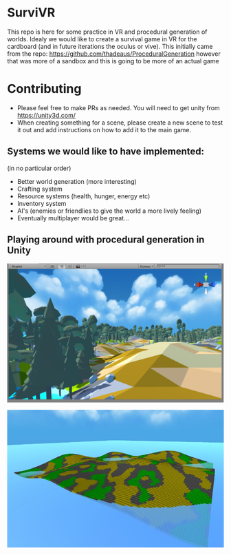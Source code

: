 # SurviVR

This repo is here for some practice in VR and procedural generation of worlds. Idealy we would like to create a survival game in VR for the cardboard (and in future iterations the oculus or vive).
This initially came from the repo: https://github.com/thadeaus/ProceduralGeneration however that was more of a sandbox and this is going to be more of an actual game

# Contributing

* Please feel free to make PRs as needed. You will need to get unity from https://unity3d.com/
* When creating something for a scene, please create a new scene to test it out and add instructions on how to add it to the main game.

## Systems we would like to have implemented:
(in no particular order)

* Better world generation (more interesting)
* Crafting system
* Resource systems (health, hunger, energy etc)
* Inventory system
* AI's (enemies or friendlies to give the world a more lively feeling)
* Eventually multiplayer would be great...


## Playing around with procedural generation in Unity

![Alt text](/procgen1.png?raw=true "Most Recent Iteration - July 11th 2016")

![Alt text](/procgenisland.jpg?raw=true "First view of perlin noise being used - Feb. 2016")
